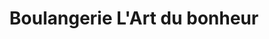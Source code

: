 ---
title: "Boulangerie L'Art du bonheur"
url: /tavel/boulangerie-lart-du-bonheur/
shop: boulangerie
---